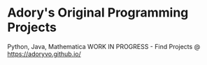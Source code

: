 # Adory's Original Programming Projects
Python, Java, Mathematica
WORK IN PROGRESS - Find Projects @ https://adoryvo.github.io/
